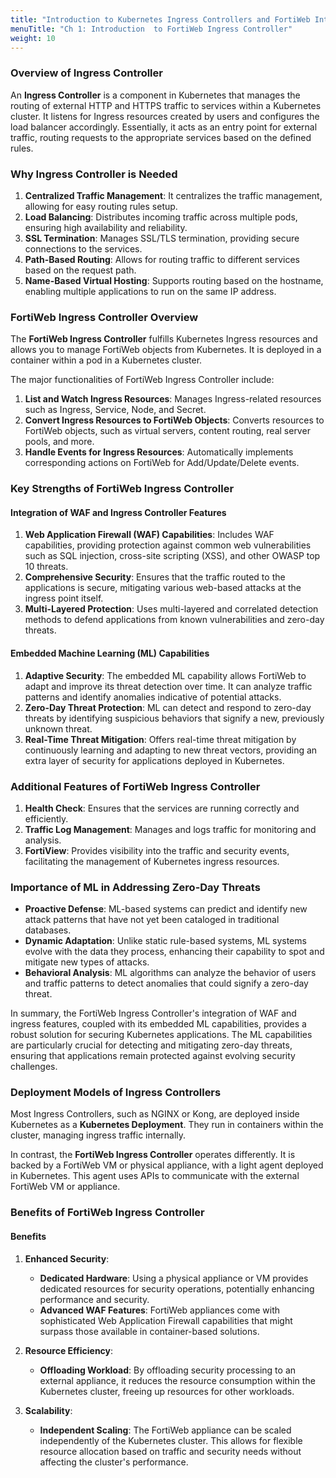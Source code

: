```yaml
---
title: "Introduction to Kubernetes Ingress Controllers and FortiWeb Integration"
menuTitle: "Ch 1: Introduction  to FortiWeb Ingress Controller"
weight: 10
---
```


### Overview of Ingress Controller

An **Ingress Controller** is a component in Kubernetes that manages the routing of external HTTP and HTTPS traffic to services within a Kubernetes cluster. It listens for Ingress resources created by users and configures the load balancer accordingly. Essentially, it acts as an entry point for external traffic, routing requests to the appropriate services based on the defined rules.

### Why Ingress Controller is Needed

1. **Centralized Traffic Management**: It centralizes the traffic management, allowing for easy routing rules setup.
2. **Load Balancing**: Distributes incoming traffic across multiple pods, ensuring high availability and reliability.
3. **SSL Termination**: Manages SSL/TLS termination, providing secure connections to the services.
4. **Path-Based Routing**: Allows for routing traffic to different services based on the request path.
5. **Name-Based Virtual Hosting**: Supports routing based on the hostname, enabling multiple applications to run on the same IP address.

### FortiWeb Ingress Controller Overview

The **FortiWeb Ingress Controller** fulfills Kubernetes Ingress resources and allows you to manage FortiWeb objects from Kubernetes. It is deployed in a container within a pod in a Kubernetes cluster.

The major functionalities of FortiWeb Ingress Controller include:

1. **List and Watch Ingress Resources**: Manages Ingress-related resources such as Ingress, Service, Node, and Secret.
2. **Convert Ingress Resources to FortiWeb Objects**: Converts resources to FortiWeb objects, such as virtual servers, content routing, real server pools, and more.
3. **Handle Events for Ingress Resources**: Automatically implements corresponding actions on FortiWeb for Add/Update/Delete events.

### Key Strengths of FortiWeb Ingress Controller

#### Integration of WAF and Ingress Controller Features

1. **Web Application Firewall (WAF) Capabilities**: Includes WAF capabilities, providing protection against common web vulnerabilities such as SQL injection, cross-site scripting (XSS), and other OWASP top 10 threats.
2. **Comprehensive Security**: Ensures that the traffic routed to the applications is secure, mitigating various web-based attacks at the ingress point itself.
3. **Multi-Layered Protection**: Uses multi-layered and correlated detection methods to defend applications from known vulnerabilities and zero-day threats.

#### Embedded Machine Learning (ML) Capabilities

1. **Adaptive Security**: The embedded ML capability allows FortiWeb to adapt and improve its threat detection over time. It can analyze traffic patterns and identify anomalies indicative of potential attacks.
2. **Zero-Day Threat Protection**: ML can detect and respond to zero-day threats by identifying suspicious behaviors that signify a new, previously unknown threat.
3. **Real-Time Threat Mitigation**: Offers real-time threat mitigation by continuously learning and adapting to new threat vectors, providing an extra layer of security for applications deployed in Kubernetes.

### Additional Features of FortiWeb Ingress Controller

1. **Health Check**: Ensures that the services are running correctly and efficiently.
2. **Traffic Log Management**: Manages and logs traffic for monitoring and analysis.
3. **FortiView**: Provides visibility into the traffic and security events, facilitating the management of Kubernetes ingress resources.

### Importance of ML in Addressing Zero-Day Threats

- **Proactive Defense**: ML-based systems can predict and identify new attack patterns that have not yet been cataloged in traditional databases.
- **Dynamic Adaptation**: Unlike static rule-based systems, ML systems evolve with the data they process, enhancing their capability to spot and mitigate new types of attacks.
- **Behavioral Analysis**: ML algorithms can analyze the behavior of users and traffic patterns to detect anomalies that could signify a zero-day threat.

In summary, the FortiWeb Ingress Controller's integration of WAF and ingress features, coupled with its embedded ML capabilities, provides a robust solution for securing Kubernetes applications. The ML capabilities are particularly crucial for detecting and mitigating zero-day threats, ensuring that applications remain protected against evolving security challenges.

### Deployment Models of Ingress Controllers

Most Ingress Controllers, such as NGINX or Kong, are deployed inside Kubernetes as a **Kubernetes Deployment**. They run in containers within the cluster, managing ingress traffic internally.

In contrast, the **FortiWeb Ingress Controller** operates differently. It is backed by a FortiWeb VM or physical appliance, with a light agent deployed in Kubernetes. This agent uses APIs to communicate with the external FortiWeb VM or appliance.

### Benefits of FortiWeb Ingress Controller

#### Benefits

1. **Enhanced Security**:
   - **Dedicated Hardware**: Using a physical appliance or VM provides dedicated resources for security operations, potentially enhancing performance and security.
   - **Advanced WAF Features**: FortiWeb appliances come with sophisticated Web Application Firewall capabilities that might surpass those available in container-based solutions.

2. **Resource Efficiency**:
   - **Offloading Workload**: By offloading security processing to an external appliance, it reduces the resource consumption within the Kubernetes cluster, freeing up resources for other workloads.

3. **Scalability**:
   - **Independent Scaling**: The FortiWeb appliance can be scaled independently of the Kubernetes cluster. This allows for flexible resource allocation based on traffic and security needs without affecting the cluster's performance.

